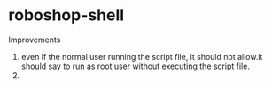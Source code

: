 # roboshop-shell
Improvements
1. even if the normal user running the script file, it should not allow.it should say to run as root user without executing the script file.
2. 